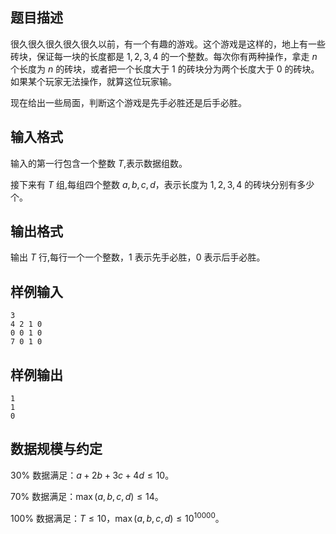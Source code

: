 ## 题目描述

很久很久很久很久很久以前，有一个有趣的游戏。这个游戏是这样的，地上有一些砖块，保证每一块的长度都是 ${1,2,3,4}$ 的一个整数。每次你有两种操作，拿走 $n$ 个长度为 $n$ 的砖块，或者把一个长度大于 $1$ 的砖块分为两个长度大于 $0$ 的砖块。如果某个玩家无法操作，就算这位玩家输。

现在给出一些局面，判断这个游戏是先手必胜还是后手必胜。

## 输入格式

输入的第一行包含一个整数 $T$,表示数据组数。

接下来有 $T$ 组,每组四个整数 $a,b,c,d$，表示长度为 $1,2,3,4$ 的砖块分别有多少个。

## 输出格式

输出 $T$ 行,每行一个一个整数，$1$ 表示先手必胜，$0$ 表示后手必胜。

## 样例输入
```plain
3
4 2 1 0
0 0 1 0
7 0 1 0
```
## 样例输出
```plain
1
1
0
```
## 数据规模与约定

$30\%$ 数据满足：$a+2b+3c+4d\le 10$。

$70\%$ 数据满足：$\max(a, b, c, d)\le 14$。

$100\%$ 数据满足：$T\le 10$，$\max(a, b, c, d)\le 10^{10000}$。